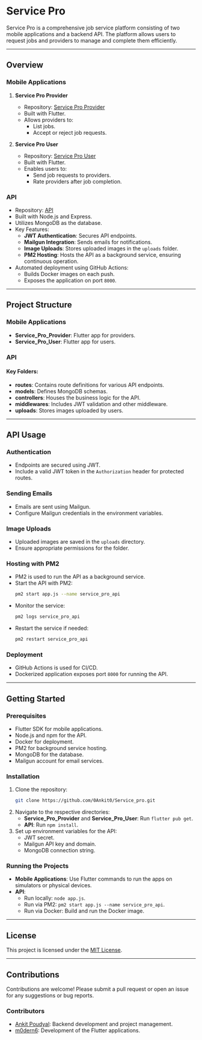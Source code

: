 # Service Pro

Service Pro is a comprehensive job service platform consisting of two mobile applications and a backend API. The platform allows users to request jobs and providers to manage and complete them efficiently.

---

## Overview

### Mobile Applications
1. **Service Pro Provider**
   - Repository: [Service Pro Provider](https://github.com/0Ankit0/Service_pro/tree/main/Service_Pro_Provider)
   - Built with Flutter.
   - Allows providers to:
     - List jobs.
     - Accept or reject job requests.

2. **Service Pro User**
   - Repository: [Service Pro User](https://github.com/0Ankit0/Service_pro/tree/main/Service_Pro_User)
   - Built with Flutter.
   - Enables users to:
     - Send job requests to providers.
     - Rate providers after job completion.

### API
- Repository: [API](https://github.com/0Ankit0/Service_pro/tree/main/Api)
- Built with Node.js and Express.
- Utilizes MongoDB as the database.
- Key Features:
  - **JWT Authentication**: Secures API endpoints.
  - **Mailgun Integration**: Sends emails for notifications.
  - **Image Uploads**: Stores uploaded images in the `uploads` folder.
  - **PM2 Hosting**: Hosts the API as a background service, ensuring continuous operation.
- Automated deployment using GitHub Actions:
  - Builds Docker images on each push.
  - Exposes the application on port `8000`.

---

## Project Structure

### Mobile Applications
- **Service_Pro_Provider**: Flutter app for providers.
- **Service_Pro_User**: Flutter app for users.

### API
#### Key Folders:
- **routes**: Contains route definitions for various API endpoints.
- **models**: Defines MongoDB schemas.
- **controllers**: Houses the business logic for the API.
- **middlewares**: Includes JWT validation and other middleware.
- **uploads**: Stores images uploaded by users.

---

## API Usage

### Authentication
- Endpoints are secured using JWT.
- Include a valid JWT token in the `Authorization` header for protected routes.

### Sending Emails
- Emails are sent using Mailgun.
- Configure Mailgun credentials in the environment variables.

### Image Uploads
- Uploaded images are saved in the `uploads` directory.
- Ensure appropriate permissions for the folder.

### Hosting with PM2
- PM2 is used to run the API as a background service.
- Start the API with PM2:
  ```bash
  pm2 start app.js --name service_pro_api
  ```
- Monitor the service:
  ```bash
  pm2 logs service_pro_api
  ```
- Restart the service if needed:
  ```bash
  pm2 restart service_pro_api
  ```

### Deployment
- GitHub Actions is used for CI/CD.
- Dockerized application exposes port `8000` for running the API.

---

## Getting Started

### Prerequisites
- Flutter SDK for mobile applications.
- Node.js and npm for the API.
- Docker for deployment.
- PM2 for background service hosting.
- MongoDB for the database.
- Mailgun account for email services.

### Installation
1. Clone the repository:
   ```bash
   git clone https://github.com/0Ankit0/Service_pro.git
   ```
2. Navigate to the respective directories:
   - **Service_Pro_Provider** and **Service_Pro_User**: Run `flutter pub get`.
   - **API**: Run `npm install`.
3. Set up environment variables for the API:
   - JWT secret.
   - Mailgun API key and domain.
   - MongoDB connection string.

### Running the Projects
- **Mobile Applications**: Use Flutter commands to run the apps on simulators or physical devices.
- **API**:
  - Run locally: `node app.js`.
  - Run via PM2: `pm2 start app.js --name service_pro_api`.
  - Run via Docker: Build and run the Docker image.

---

## License
This project is licensed under the [MIT License](LICENSE).

---

## Contributions
Contributions are welcome! Please submit a pull request or open an issue for any suggestions or bug reports.

### Contributors
- [Ankit Poudyal](mailto:ankitpaudel.1373@gmail.com): Backend development and project management.
- [m0dern6](https://github.com/m0dern6): Development of the Flutter applications.



